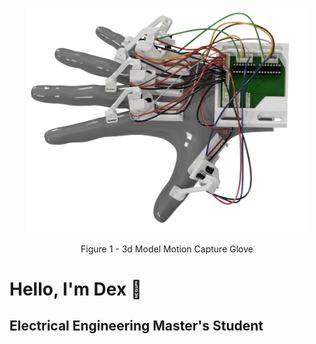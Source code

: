 <p align="center">
  <img src="https://raw.githubusercontent.com/Dexray200/Dexray200/master/HandRender.png" width="450"/>
</p>
<div align="center">
  Figure 1 - 3d Model Motion Capture Glove
</div>
<div aligh="left">
   <h1 align="left">Hello, I'm Dex 🤙</h1>
   <h2 align="left">Electrical Engineering Master's Student</h2>
</div>

